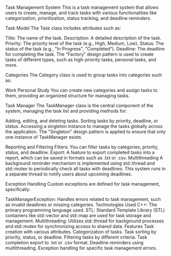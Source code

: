 Task Management System
This is a task management system that allows users to create, manage, and track tasks with various functionalities like categorization, prioritization, status tracking, and deadline reminders.

Task Model
The Task class includes attributes such as:

Title: The name of the task.
Description: A detailed description of the task.
Priority: The priority level of the task (e.g., High, Medium, Low).
Status: The status of the task (e.g., "In Progress", "Completed").
Deadline: The deadline for completing the task.
The "Factory" design pattern is used to create tasks of different types, such as high-priority tasks, personal tasks, and more.

Categories
The Category class is used to group tasks into categories such as:

Work
Personal
Study
You can create new categories and assign tasks to them, providing an organized structure for managing tasks.

Task Manager
The TaskManager class is the central component of the system, managing the task list and providing methods for:

Adding, editing, and deleting tasks.
Sorting tasks by priority, deadline, or status.
Accessing a singleton instance to manage the tasks globally across the application.
The "Singleton" design pattern is applied to ensure that only one instance of TaskManager exists.

Reporting and Filtering
Filters: You can filter tasks by categories, priority, status, and deadline.
Export: A feature to export completed tasks into a report, which can be saved in formats such as .txt or .csv.
Multithreading
A background reminder mechanism is implemented using std::thread and std::mutex to periodically check all tasks with deadlines. This system runs in a separate thread to notify users about upcoming deadlines.

Exception Handling
Custom exceptions are defined for task management, specifically:

TaskManagerException: Handles errors related to task management, such as invalid deadlines or missing categories.
Technologies Used
C++: The primary programming language used.
STL: Standard Template Library (STL) containers like std::vector and std::map are used for task storage and management.
Multithreading: Utilizes std::thread for background processes and std::mutex for synchronizing access to shared data.
Features
Task creation with various attributes.
Categorization of tasks.
Task sorting by priority, status, or deadline.
Filtering tasks by different criteria.
Task completion export to .txt or .csv format.
Deadline reminders using multithreading.
Exception handling for specific task management errors.
